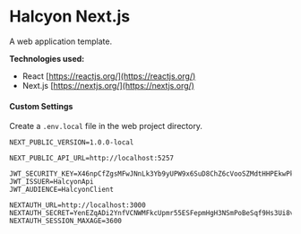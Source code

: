 # Halcyon Next.js

A web application template.

**Technologies used:**

-   React
    [https://reactjs.org/](https://reactjs.org/)
-   Next.js
    [https://nextjs.org/](https://nextjs.org/)

#### Custom Settings

Create a `.env.local` file in the web project directory.

```
NEXT_PUBLIC_VERSION=1.0.0-local

NEXT_PUBLIC_API_URL=http://localhost:5257

JWT_SECURITY_KEY=X46npCfZgsMFwJNnLk3Yb9yUPW9x6SuD8ChZ6cVooSZMdtHHPEkwPkQoHUsNDLTanSEiG7y6shTXHePUZ5fr6i5J3R2cMvCRNGeq55jRXRxAeeSwA46ro5bTVSBiif86
JWT_ISSUER=HalcyonApi
JWT_AUDIENCE=HalcyonClient

NEXTAUTH_URL=http://localhost:3000
NEXTAUTH_SECRET=YenEZqADi2YnfVCNWMFkcUpmr55ESFepmHgH3NSmPoBeSqf9Hs3Ui8vb6xdkCY9PNewqNxVQdjkqhCGaWeyri48FyDPU9HfKFjbHcfbyq4Fuqmk2suehduYJYzuPoSD8
NEXTAUTH_SESSION_MAXAGE=3600
```
